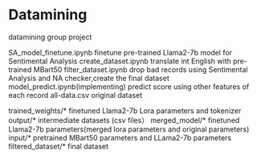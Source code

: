 # Datamining
datamining group project

SA_model_finetune.ipynb    finetune pre-trained Llama2-7b model for Sentimental Analysis
create_dataset.ipynb       translate int English with pre-trained MBart50 
filter_dataset.ipynb         drop bad records using Sentimental Analysis and NA checker,create the final dataset
model_predict.ipynb(implementing)     predict score using other features of each record
all-data.csv                    original dataset

trained_weights/*        finetuned Llama2-7b Lora parameters and tokenizer
output/*                  intermediate datasets (csv files）
merged_model/*            finetuned Llama2-7b parameters(merged lora parameters and original parameters)
input/*                    pretrained MBart50 parameters and LLama2-7b parameters
filtered_dataset/*        final dataset